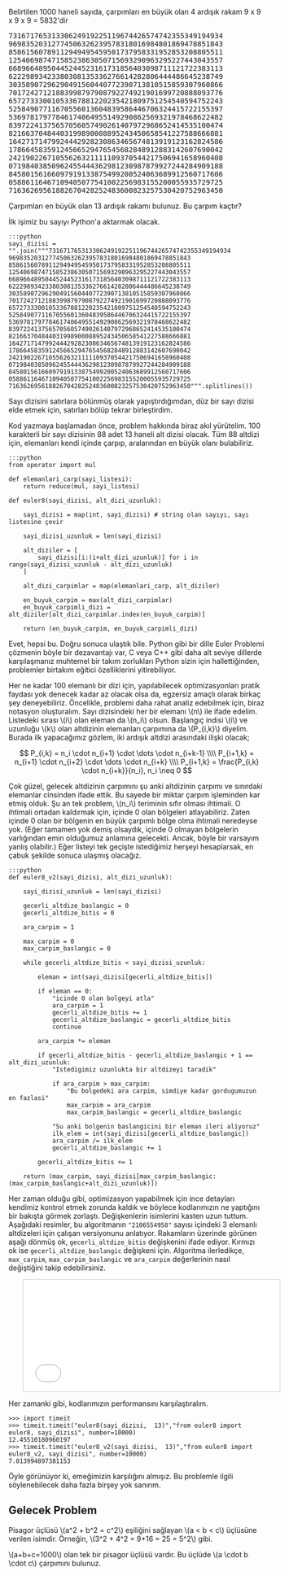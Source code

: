<!--
.. title: (Euler 8) Çarpımı en büyük alt dizi
.. slug: euler-8
.. date: 2018/08/09 00:40:00
.. tags: 
.. description: Bir dizi sayı içerisinde, çarpımı en yüksek alt diziyi bulacağız
.. has_math: yes
-->


Belirtilen 1000 haneli sayıda, çarpımları en büyük olan 4 ardışık rakam 9 x 9 x 9 x 9 = 5832'dir

<pre>
73167176531330624919225119674426574742355349194934
96983520312774506326239578318016984801869478851843
85861560789112949495459501737958331952853208805511
12540698747158523863050715693290963295227443043557
66896648950445244523161731856403098711121722383113
62229893423380308135336276614282806444486645238749
30358907296290491560440772390713810515859307960866
70172427121883998797908792274921901699720888093776
65727333001053367881220235421809751254540594752243
52584907711670556013604839586446706324415722155397
53697817977846174064955149290862569321978468622482
83972241375657056057490261407972968652414535100474
82166370484403199890008895243450658541227588666881
16427171479924442928230863465674813919123162824586
17866458359124566529476545682848912883142607690042
24219022671055626321111109370544217506941658960408
07198403850962455444362981230987879927244284909188
84580156166097919133875499200524063689912560717606
05886116467109405077541002256983155200055935729725
71636269561882670428252483600823257530420752963450
</pre>

Çarpımları en büyük olan 13 ardışık rakamı bulunuz. Bu çarpım kaçtır? <!-- TEASER_END -->

İlk işimiz bu sayıyı Python'a aktarmak olacak.

    :::python
    sayi_dizisi = "".join("""73167176531330624919225119674426574742355349194934
    96983520312774506326239578318016984801869478851843
    85861560789112949495459501737958331952853208805511
    12540698747158523863050715693290963295227443043557
    66896648950445244523161731856403098711121722383113
    62229893423380308135336276614282806444486645238749
    30358907296290491560440772390713810515859307960866
    70172427121883998797908792274921901699720888093776
    65727333001053367881220235421809751254540594752243
    52584907711670556013604839586446706324415722155397
    53697817977846174064955149290862569321978468622482
    83972241375657056057490261407972968652414535100474
    82166370484403199890008895243450658541227588666881
    16427171479924442928230863465674813919123162824586
    17866458359124566529476545682848912883142607690042
    24219022671055626321111109370544217506941658960408
    07198403850962455444362981230987879927244284909188
    84580156166097919133875499200524063689912560717606
    05886116467109405077541002256983155200055935729725
    71636269561882670428252483600823257530420752963450""".splitlines())

Sayı dizisini satırlara bölünmüş olarak yapıştırdığımdan, düz bir sayı dizisi elde etmek için, satırları bölüp tekrar birleştirdim.

Kod yazmaya başlamadan önce, problem hakkında biraz akıl yürütelim. 100 karakterli bir sayı dizisinin 88 adet 13 haneli alt dizisi olacak.
Tüm 88 altdizi için, elemanları kendi içinde çarpıp, aralarından en büyük olanı bulabiliriz.

    :::python
    from operator import mul
    
    def elemanlari_carp(sayi_listesi):
        return reduce(mul, sayi_listesi)
    
    def euler8(sayi_dizisi, alt_dizi_uzunluk):
        
        sayi_dizisi = map(int, sayi_dizisi) # string olan sayıyı, sayı listesine çevir
        
        sayi_dizisi_uzunluk = len(sayi_dizisi)
        
        alt_diziler = [
            sayi_dizisi[i:(i+alt_dizi_uzunluk)] for i in range(sayi_dizisi_uzunluk - alt_dizi_uzunluk)
        ]
        
        alt_dizi_carpimlar = map(elemanlari_carp, alt_diziler)
        
        en_buyuk_carpim = max(alt_dizi_carpimlar)
        en_buyuk_carpimli_dizi = alt_diziler[alt_dizi_carpimlar.index(en_buyuk_carpim)]
        
        return (en_buyuk_carpim, en_buyuk_carpimli_dizi)
        
Evet, hepsi bu. Doğru sonuca ulaştık bile. Python gibi bir dille Euler Problemi çözmenin böyle bir dezavantajı var, C veya C++ gibi
daha alt seviye dillerde karşılaşmanız muhtemel bir takım zorlukları Python sizin için hallettiğinden, problemler birtakım eğitici
özelliklerini yitirebiliyor.

Her ne kadar 100 elemanlı bir dizi için, yapılabilecek optimizasyonları pratik faydası yok denecek kadar az olacak olsa da, egzersiz
amaçlı olarak birkaç şey deneyebiliriz. Öncelikle, problemi daha rahat analiz edebilmek için, biraz notasyon oluşturalım. Sayı dizisindeki
her bir elemanı \\(n\\) ile ifade edelim. Listedeki sırası \\(i\\) olan eleman da \\(n_i\\) olsun. Başlangıç indisi \\(i\\) ve uzunluğu \\(k\\)
olan altdizinin elemanları çarpımına da \\(P_{i,k}\\) diyelim. Burada ilk yapacağımız gözlem, iki ardışık altdizi arasındaki ilişki olacak;

$$
P_{i,k} = n_i \cdot n_{i+1} \cdot \dots \cdot n_{i+k-1} \\\\
P_{i+1,k} = n_{i+1} \cdot n_{i+2} \cdot \dots \cdot n_{i+k} \\\\
P_{i+1,k} = \frac{P_{i,k} \cdot n_{i+k}}{n_i}, n_i \neq 0
$$

Çok güzel, gelecek altdizinin çarpımını şu anki altdizinin çarpımı ve sınırdaki elemanlar cinsinden ifade ettik. Bu sayede bir miktar çarpım
işleminden kar etmiş olduk. Şu an tek problem, \\(n_i\\) teriminin sıfır olması ihtimali. O ihtimali ortadan kaldırmak için, içinde 0 olan
bölgeleri atlayabiliriz. Zaten içinde 0 olan bir bölgenin en büyük çarpımlı bölge olma ihtimali neredeyse yok. (Eğer tamamen yok demiş olsaydık,
içinde 0 olmayan bölgelerin varlığından emin olduğumuz anlamına gelecekti. Ancak, böyle bir varsayım yanlış olabilir.) Eğer listeyi tek geçişte
istediğimiz herşeyi hesaplarsak, en çabuk şekilde sonuca ulaşmış olacağız.

    :::python
    def euler8_v2(sayi_dizisi, alt_dizi_uzunluk):

        sayi_dizisi_uzunluk = len(sayi_dizisi)
        
        gecerli_altdize_baslangic = 0
        gecerli_altdize_bitis = 0
        
        ara_carpim = 1
        
        max_carpim = 0
        max_carpim_baslangic = 0
        
        while gecerli_altdize_bitis < sayi_dizisi_uzunluk:
            
            eleman = int(sayi_dizisi[gecerli_altdize_bitis])
            
            if eleman == 0:
                "icinde 0 olan bolgeyi atla"
                ara_carpim = 1
                gecerli_altdize_bitis += 1
                gecerli_altdize_baslangic = gecerli_altdize_bitis
                continue
                
            ara_carpim *= eleman
            
            if gecerli_altdize_bitis - gecerli_altdize_baslangic + 1 == alt_dizi_uzunluk:
                "Istedigimiz uzunlukta bir altdizeyi taradik"
                
                if ara_carpim > max_carpim:
                    "Bu bolgedeki ara carpim, simdiye kadar gordugumuzun en fazlasi"
                    max_carpim = ara_carpim
                    max_carpim_baslangic = gecerli_altdize_baslangic
                
                "Su anki bolgenin baslangicini bir eleman ileri aliyoruz"
                ilk_elem = int(sayi_dizisi[gecerli_altdize_baslangic])
                ara_carpim /= ilk_elem
                gecerli_altdize_baslangic += 1
                
            gecerli_altdize_bitis += 1
            
        return (max_carpim, sayi_dizisi[max_carpim_baslangic:(max_carpim_baslangic+alt_dizi_uzunluk)])
        
Her zaman olduğu gibi, optimizasyon yapabilmek için ince detayları kendimiz kontrol etmek zorunda kaldık ve böylece kodlarımızın
ne yaptığını bir bakışta görmek zorlaştı. Değişkenlerin isimlerini kasten uzun tuttum. Aşağıdaki resimler, bu algoritmanın `"2106554958"` sayısı
içindeki 3 elemanlı altdizeleri için çalışan versiyonunu anlatıyor. Rakamların üzerinde görünen aşağı dönmüş ok, `gecerli_altdize_bitis` değişkenini
ifade ediyor. Kırmızı ok ise `gecerli_altdize_baslangic` değişkeni için. Algoritma ilerledikçe, `max_carpim`, `max_carpim_baslangic` ve `ara_carpim`
değerlerinin nasıl değiştiğini takip edebilirsiniz.
        
<iframe src="/slideshow.html" style="width: 100%; height:220px; border:1px solid #ccc; border-radius: 1px;padding:0; margin-left:2em; margin-right:2em;"></iframe>

Her zamanki gibi, kodlarımızın performansını karşılaştıralım.

    >>> import timeit
    >>> timeit.timeit("euler8(sayi_dizisi,  13)","from euler8 import euler8, sayi_dizisi", number=10000)
    12.45510180960197
    >>> timeit.timeit("euler8_v2(sayi_dizisi,  13)","from euler8 import euler8_v2, sayi_dizisi", number=10000)
    7.013994897381153

Öyle görünüyor ki, emeğimizin karşılığını almışız. Bu problemle ilgili söylenebilecek daha fazla birşey yok sanırım.

## Gelecek Problem

Pisagor üçlüsü \\(a^2 + b^2 = c^2\\) eşiliğini sağlayan \\(a < b < c\\) üçlüsüne verilen isimdir. Örneğin, \\(3^2 + 4^2 = 9+16 = 25 = 5^2\\) gibi.

\\(a+b+c=1000\\) olan tek bir pisagor üçlüsü vardır. Bu üçlüde \\(a \cdot b \cdot c\\) çarpımını bulunuz.